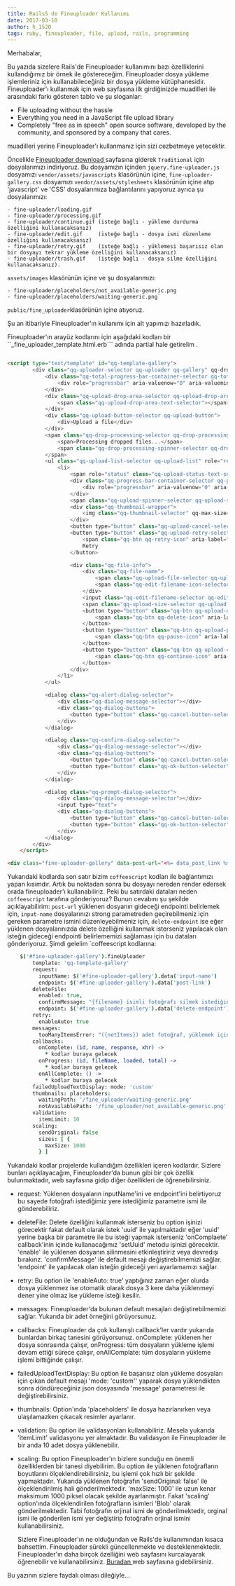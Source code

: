 ```yaml
---
title: Rails5 de Fineuploader Kullanımı
date: 2017-03-10
author: h_1520
tags: ruby, fineuploader, file, upload, rails, programming
---
```


Merhabalar,

Bu yazıda sizelere Rails'de Fineuploader kullanımını bazı özelliklerini kullandığımız bir örnek ile göstereceğim. Fineuploader dosya yükleme işlemleriniz için kullanabileceğiniz bir dosya yükleme kütüphanesidir.
Fineuploader'ı kullanmak için web sayfasına ilk girdiğinizde muadilleri ile arasındaki farkı gösteren tablo ve şu sloganlar:


* File uploading without the hassle
* Everything you need in a JavaScript file upload library
* Completely "free as in speech" open source software, developed by the community, and sponsored by a company that cares.

muadilleri yerine Fineuploader'ı kullanmanız için sizi cezbetmeye yetecektir.

Öncelikle [ Fineuploader download ](https://fineuploader.com/customize.html) sayfasına giderek ```Traditional``` için dosyalarımızı indiriyoruz. Bu dosyamızın içinden ```jquery.fine-uploader.js``` dosyamızı ```vendor/assets/javascripts``` klasörünün içine, ```fine-uploader-gallery.css```
dosyamızı ```vendor/assets/stylesheets``` klasörünün içine atıp 'javascript' ve 'CSS' dosyalarımıza bağlantılarını yapıyoruz ayrıca şu dosyalarımızı: 
    
    - fine-uploader/loading.gif
    - fine-uploader/processing.gif
    - fine-uploader/continue.gif (isteğe bağlı - yükleme durdurma özelliğini kullanacaksanız)
    - fine-uploader/edit.gif     (isteğe bağlı - dosya ismi düzenleme özelliğini kullanacaksanız)
    - fine-uploader/retry.gif    (isteğe bağlı - yüklemesi başarısız olan bir dosyayı tekrar yükleme özelliğini kullanacaksanız)
    - fine-uploader/trash.gif    (isteğe bağlı - dosya silme özelliğini kullanacaksanız).
    
```assets/images``` klasörünün içine ve şu dosyalarımızı:

    - fine-uploader/placeholders/not_available-generic.png
    - fine-uploader/placeholders/waiting-generic.png`
    
```public/fine_uploader```klasörünün içine atıyoruz.

Şu an itibariyle Fineuploader'ın kullanımı için alt yapımızı hazırladık.

Fineuploader'ın arayüz kodlarını için aşağıdaki kodları bir ``_fine_uploader_template.html.erb``` adında partial hale getirelim .

```html

<script type="text/template" id="qq-template-gallery">
        <div class="qq-uploader-selector qq-uploader qq-gallery" qq-drop-area-text="Drop files here">
            <div class="qq-total-progress-bar-container-selector qq-total-progress-bar-container">
                <div role="progressbar" aria-valuenow="0" aria-valuemin="0" aria-valuemax="100" class="qq-total-progress-bar-selector qq-progress-bar qq-total-progress-bar"></div>
            </div>
            <div class="qq-upload-drop-area-selector qq-upload-drop-area" qq-hide-dropzone>
                <span class="qq-upload-drop-area-text-selector"></span>
            </div>
            <div class="qq-upload-button-selector qq-upload-button">
                <div>Upload a file</div>
            </div>
            <span class="qq-drop-processing-selector qq-drop-processing">
                <span>Processing dropped files...</span>
                <span class="qq-drop-processing-spinner-selector qq-drop-processing-spinner"></span>
            </span>
            <ul class="qq-upload-list-selector qq-upload-list" role="region" aria-live="polite" aria-relevant="additions removals">
                <li>
                    <span role="status" class="qq-upload-status-text-selector qq-upload-status-text"></span>
                    <div class="qq-progress-bar-container-selector qq-progress-bar-container">
                        <div role="progressbar" aria-valuenow="0" aria-valuemin="0" aria-valuemax="100" class="qq-progress-bar-selector qq-progress-bar"></div>
                    </div>
                    <span class="qq-upload-spinner-selector qq-upload-spinner"></span>
                    <div class="qq-thumbnail-wrapper">
                        <img class="qq-thumbnail-selector" qq-max-size="120" qq-server-scale>
                    </div>
                    <button type="button" class="qq-upload-cancel-selector qq-upload-cancel">X</button>
                    <button type="button" class="qq-upload-retry-selector qq-upload-retry">
                        <span class="qq-btn qq-retry-icon" aria-label="Retry"></span>
                        Retry
                    </button>

                    <div class="qq-file-info">
                        <div class="qq-file-name">
                            <span class="qq-upload-file-selector qq-upload-file"></span>
                            <span class="qq-edit-filename-icon-selector qq-edit-filename-icon" aria-label="Edit filename"></span>
                        </div>
                        <input class="qq-edit-filename-selector qq-edit-filename" tabindex="0" type="text">
                        <span class="qq-upload-size-selector qq-upload-size"></span>
                        <button type="button" class="qq-btn qq-upload-delete-selector qq-upload-delete">
                            <span class="qq-btn qq-delete-icon" aria-label="Delete"></span>
                        </button>
                        <button type="button" class="qq-btn qq-upload-pause-selector qq-upload-pause">
                            <span class="qq-btn qq-pause-icon" aria-label="Pause"></span>
                        </button>
                        <button type="button" class="qq-btn qq-upload-continue-selector qq-upload-continue">
                            <span class="qq-btn qq-continue-icon" aria-label="Continue"></span>
                        </button>
                    </div>
                </li>
            </ul>

            <dialog class="qq-alert-dialog-selector">
                <div class="qq-dialog-message-selector"></div>
                <div class="qq-dialog-buttons">
                    <button type="button" class="qq-cancel-button-selector">Close</button>
                </div>
            </dialog>

            <dialog class="qq-confirm-dialog-selector">
                <div class="qq-dialog-message-selector"></div>
                <div class="qq-dialog-buttons">
                    <button type="button" class="qq-cancel-button-selector">No</button>
                    <button type="button" class="qq-ok-button-selector">Yes</button>
                </div>
            </dialog>

            <dialog class="qq-prompt-dialog-selector">
                <div class="qq-dialog-message-selector"></div>
                <input type="text">
                <div class="qq-dialog-buttons">
                    <button type="button" class="qq-cancel-button-selector">Cancel</button>
                    <button type="button" class="qq-ok-button-selector">Ok</button>
                </div>
            </dialog>
        </div>
    </script>

<div class="fine-uploader-gallery" data-post-url="<%= data_post_link %>" data-input-name="<%= input_name %>" data-delete-endpoint="<%= delete_endpoint %>" ></div>
```

Yukarıdaki kodlarda son satır bizim `coffeescript` kodları ile bağlantımızı yapan kısımdır. Artık bu noktadan sonra bu dosyayı nereden render edersek orada fineuploader'ı kullanabiliriz. Peki bu satırdaki dataları neden `coffeescript` tarafına gönderiyoruz?
Bunun cevabını şu şekilde açıklayabilirim: ```post-url``` yüklenen dosyanın gideceği endpointi belirlemek için, ```input-name``` dosyalarınızı strong parametreden geçirebilmeniz için gereken parametre ismini düzenleyebilmeniz için, ```delete-endpoint``` ise
eğer yüklenen dosyalarınızda delete özelliğini kullanmak isterseniz yapılacak olan isteğin gideceği endpointi belirlememizi sağlaması için bu dataları gönderiyoruz.
Şimdi gelelim `coffeescript kodlarına:

```coffeescript
    $('#fine-uploader-gallery').fineUploader
        template: 'qq-template-gallery'
        request:
          inputName: $('#fine-uploader-gallery').data('input-name')
          endpoint: $('#fine-uploader-gallery').data('post-link')
        deleteFile:
          enabled: true,
          confirmMessage: "{filename} isimli fotoğrafı silmek istediğinize emin misiniz?"
          endpoint: $('#fine-uploader-gallery').data('delete-endpoint')
        retry:
          enableAuto: true
        messages:
          tooManyItemsError: "({netItems}) adet fotoğraf, yüklemek için çok fazla. En Fazla {itemLimit} adet fotoğraf yükleyebilirsiniz."
        callbacks:
          onComplete: (id, name, response, xhr) ->
            * kodlar buraya gelecek
          onProgress: (id, fileName, loaded, total) ->
            * kodlar buraya gelecek
          onAllComplete: () ->
            * kodlar buraya gelecek
        failedUploadTextDisplay: mode: 'custom'
        thumbnails: placeholders:
          waitingPath: '/fine_uploader/waiting-generic.png'
          notAvailablePath: '/fine_uploader/not_available-generic.png'
        validation:
          itemLimit: 10
        scaling:
          sendOriginal: false
          sizes: [ {
            maxSize: 1000
          } ]
```

Yukarıdaki kodlar projelerde kullandığım özellikleri içeren kodlardır. Sizlere bunları açıklayacağım, Fineuploader'da bunun gibi bir çok özellik bulunmaktadır, web sayfasına gidip diğer özellikleri de öğrenebilirsiniz.
    
* request: Yüklenen dosyaların inputName'ini ve endpoint'ini belirtiyoruz bu sayede fotoğrafı istediğimiz yere istediğimiz parametre ismi ile gönderebiliriz.

* deleteFile: Delete özelliğini kullanmak isterseniz bu option işinizi görecektir fakat default olarak istek 'uuid' ile yapılmaktadır eğer 'uuid' yerine başka bir parametre ile bu isteği yapmak isterseniz 'onComplaete' callback'inin içinde kullanacağımız 'setUuid' metodu işinizi görecektir.
  'enable' ile yüklenen dosyanın silinmesini etkinleştiririz veya devredışı bırakırız. 'confirmMessage' ile default mesajı değiştirebilmemizi sağlar. 'endpoint' ile yapılacak olan isteğin gideceği yeri ayarlamamızı sağlar. 

* retry: Bu option ile 'enableAuto: true' yaptığınız zaman eğer olurda dosya yüklenmez ise otomatik olarak dosya 3 kere daha yüklenmeyi dener yine olmaz ise yükleme isteği kesilir.

* messages: Fineuploader'da bulunan default mesajları değiştirebilmemizi sağlar. Yukarıda bir adet örneğini görüyorsunuz.

* callbacks: Fineuploader da çok kullanışlı callback'ler vardır yukarıda bunlardan birkaç tanesini görüyorsunuz. onComplete: yüklenen her dosya sonrasında çalışır, onProgress: tüm dosyaların yükleme işlemi devam ettiği sürece çalışır, onAllComplate: tüm dosyaların yükleme işlemi bittiğinde çalışır.

* failedUploadTextDisplay: Bu option ile başarısız olan yükleme dosyaları için çıkan default mesajı 'mode: 'custom'' yaparak dosya yüklendikten sonra döndüreceğiniz json dosyasında 'message' parametresi ile değiştirebilirsiniz.

* thumbnails: Option'ında 'placeholders' ile dosya hazırlanırken veya ulaşılamazken çıkacak resimler ayarlanır.

* validation: Bu option ile validasyonları kullanabiliriz. Mesela yukarıda 'itemLimit' validasyonu yer almaktadır. Bu validasyon ile Fineuploader ile bir anda 10 adet dosya yüklenebilir.

* scaling: Bu option Fineuploader'ın bizlere sunduğu en önemli özelliklerden bir tanesi diyebilirim. Bu option ile yüklenen fotoğrafların boyutlarını ölçeklendirebilirsiniz, bu işlemi çok hızlı bir şekilde yapmaktadır. Yukarıda yüklenen fotoğrafın 'sendOriginal: false' ile ölçeklendirilmiş hali gönderilmektedir.
  'maxSize: 1000' ile uzun kenar maksimum 1000 piksel olacak şekilde ayarlanmıştır. Fakat 'scaling' option'ında ölçeklendirilen fotoğrafların isimleri 'Blob' olarak gönderilmektedir. Tabi fotoğrafın orjinal ismi de gönderilmektedir, orginal ismi ile gönderilen ismi yer değiştirip fotoğrafın orjinal ismini kullanabilirsiniz. 
  
  Sizlere Fineuploader'ın ne olduğundan ve Rails'de kullanımından kısaca bahsettim. Fineuploader sürekli güncellenmekte ve desteklenmektedir. Fineuploader'ın daha birçok özelliğini web sayfasını kurcalayarak öğrenebilir ve kullanabilirsiniz. [ Buradan ](https://fineuploader.com) web sayfasına gidebilirsiniz.
  
Bu yazının sizlere faydalı olması dileğiyle...